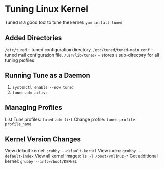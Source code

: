 # Tuning Linux Kernel
Tuned is a good tool to tune the kernel: `yum install tuned`

## Added Directories
`/etc/tuned` – tuned configuration directory.
`/etc/tuned/tuned-main.conf` – tuned mail configuration file.
`/usr/lib/tuned/` – stores a sub-directory for all tuning profiles

## Running Tune as a Daemon
  1. `systemctl enable --now tuned`
  2. `tuned-adm active`

## Managing Profiles
List Tune profiles: `tuned-adm list`
Change profile: `tuned profile profile_name`

## Kernel Version Changes
View default kernel: `grubby --default-kernel`
View index: `grubby --default-index`
View all kernel images: `ls -l /boot/vmlinuz-*`
Get additional kernel: `grubby --info=/boot/KERNEL`
